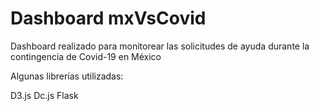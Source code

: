 # Dashboard mxVsCovid

Dashboard realizado para monitorear las solicitudes de ayuda durante la contingencia de Covid-19 en México

Algunas librerías utilizadas:

D3.js
Dc.js
Flask
